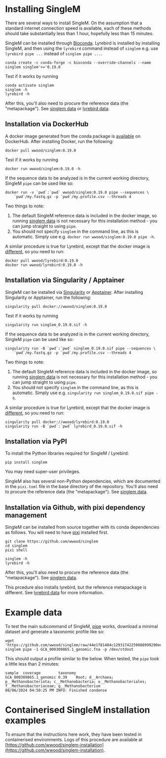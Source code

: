 # Installing SingleM

There are several ways to install SingleM. On the assumption that a standard internet connection speed is available, each of these methods should take substantially less than 1 hour, hopefully less than 15 minutes.

SingleM can be installed through
[Bioconda](https://anaconda.org/bioconda/singlem). Lyrebird is installed by installing SingleM, and then using the `lyrebird` command instead of `singlem` e.g. use `lyrebird pipe ...` instead of `singlem pipe ...`.

```
conda create -c conda-forge -c bioconda --override-channels --name singlem singlem'>='0.19.0
```

Test if it works by running
```
conda activate singlem
singlem -h
lyrebird -h
```
After this, you'll also need to procure the reference data (the "metapackage"). See [singlem data](/tools/data) or [lyrebird data](/tools/lyrebird_data).


## Installation via DockerHub
A docker image generated from the conda package is [available](https://hub.docker.com/r/wwood/singlem) on DockerHub. After installing Docker, run the following:
```
docker pull wwood/singlem:0.19.0
```

Test if it works by running
```
docker run wwood/singlem:0.19.0 -h
```

If the sequence data to be analyzed is in the current working directory, SingleM `pipe` can be used like so:
```
docker run -v `pwd`:`pwd` wwood/singlem:0.19.0 pipe --sequences \
    `pwd`/my.fastq.gz -p `pwd`/my.profile.csv --threads 4
```
Two things to note:

1. The default SingleM reference data is included in the docker image, so running [singlem data](/tools/data) is not necessary for this installation method - you can jump straight to using `pipe`.
2. You should not specify `singlem` in the command line, as this is automatic. Simply use e.g. `docker run wwood/singlem:0.19.0 pipe -h`.

A similar procedure is true for Lyrebird, except that the docker image is [different](https://hub.docker.com/r/wwood/lyrebird), so you need to run:
```
docker pull wwood/lyrebird:0.19.0
docker run wwood/lyrebird:0.19.0 -h
```

## Installation via Singularity / Apptainer
SingleM can be installed via [Singularity](https://sylabs.io/singularity/) or [Apptainer](https://apptainer.org). After installing Singularity or Apptainer, run the following:
```
singularity pull docker://wwood/singlem:0.19.0
```

Test if it works by running
```
singularity run singlem_0.19.0.sif -h
```

If the sequence data to be analyzed is in the current working directory, SingleM `pipe` can be used like so:
```
singularity run -B `pwd`:`pwd` singlem_0.19.0.sif pipe --sequences \
    `pwd`/my.fastq.gz -p `pwd`/my.profile.csv --threads 4
```
Two things to note:

1. The default SingleM reference data is included in the docker image, so running [singlem data](/tools/data) is not necessary for this installation method - you can jump straight to using `pipe`.
2. You should not specify `singlem` in the command line, as this is automatic. Simply use e.g. `singularity run singlem_0.19.0.sif pipe -h`.

A similar procedure is true for Lyrebird, except that the docker image is [different](https://hub.docker.com/r/wwood/lyrebird), so you need to run:
```
singularity pull docker://wwood/lyrebird:0.19.0
singularity run -B `pwd`:`pwd` lyrebird_0.19.0.sif -h
```

## Installation via PyPI
To install the Python libraries required for SingleM / Lyrebird:
```
pip install singlem
```
You may need super-user privileges.

SingleM also has several non-Python dependencies, which are documented in the `pixi.toml` file in the base directory of the repository. You'll also need to procure the reference data (the "metapackage"). See [singlem data](/tools/data).


## Installation via Github, with pixi dependency management
SingleM can be installed from source together with its conda dependencies as follows. You will need to have [pixi](https://pixi.sh) installed first.

```
git clone https://github.com/wwood/singlem
cd singlem
pixi shell

singlem -h
lyrebird -h
```

After this, you'll also need to procure the reference data (the "metapackage"). See [singlem data](/tools/data).

This prcedure also installs lyrebird, but the reference metapackage is different. See [lyrebird data](/tools/lyrebird_data) for more information.

# Example data

To test the main subcommand of SingleM, [pipe](/tools/pipe) works, download a minimal dataset and generate a taxonomic profile like so:
```
wget 'https://github.com/wwood/singlem/raw/44e1f81404c12931742259088999290edbb271b3/test/data/methanobacteria/genomes/GCA_000309865.1_genomic.fna'
singlem pipe -1 GCA_000309865.1_genomic.fna -p /dev/stdout
```

This should output a profile similar to the below. When tested, the `pipe` took a little less than 2 minutes:
```
sample  coverage        taxonomy
GCA_000309865.1_genomic 0.39    Root; d__Archaea; p__Methanobacteriota; c__Methanobacteria; o__Methanobacteriales; f__Methanobacteriaceae; g__Methanobacterium
08/06/2024 04:50:25 PM INFO: Finished condense
```

# Containerised SingleM installation examples

To ensure that the instructions here work, they have been tested in containerised environments. Logs of this procedure are available at [https://github.com/wwood/singlem-installation](https://github.com/wwood/singlem-installation).
